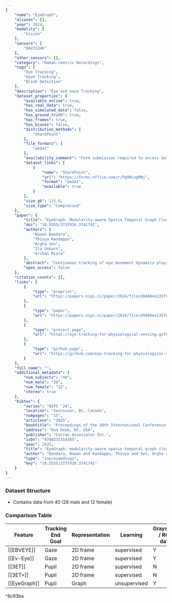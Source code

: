 ```yaml
---
{
    "name": "EyeGraph",
    "aliases": [],
    "year": 2024,
    "modality": [
        "Vision"
    ],
    "sensors": [
        "DAVIS346"
    ],
    "other_sensors": [],
    "category": "Human-centric Recordings",
    "tags": [
        "Eye Tracking",
        "Gaze Tracking",
        "Blink Detection"
    ],
    "description": "Eye and Gaze Tracking",
    "dataset_properties": {
        "available_online": true,
        "has_real_data": true,
        "has_simulated_data": false,
        "has_ground_truth": true,
        "has_frames": true,
        "has_biases": false,
        "distribution_methods": [
            "SharePoint"
        ],
        "file_formats": [
            "aedat"
        ],
        "availability_comment": "Form submission required to access dataset",
        "dataset_links": [
            {
                "name": "SharePoint",
                "url": "https://forms.office.com/r/PgHHLxgMNj",
                "format": "aedat",
                "available": true
            }
        ],
        "size_gb": 115.0,
        "size_type": "Compressed"
    },
    "paper": {
        "title": "EyeGraph: Modularity-aware Spatio Temporal Graph Clustering for Continuous Event-based Eye Tracking",
        "doi": "10.5555/3737916.3741741",
        "authors": [
            "Nuwan Bandara",
            "Thivya Kandappu",
            "Argha Sen",
            "Ila Gokarn",
            "Archan Misra"
        ],
        "abstract": "Continuous tracking of eye movement dynamics plays a significant role in developing a broad spectrum of human-centered applications, such as cognitive skills (visual attention and working memory) modeling, human-machine interaction, biometric user authentication, and foveated rendering. Recently neuromorphic cameras have garnered significant interest in the eye-tracking research community, owing to their sub-microsecond latency in capturing intensity changes resulting from eye movements. Nevertheless, the existing approaches for event-based eye tracking suffer from several limitations: dependence on RGB frames, label sparsity, and training on datasets collected in controlled lab environments that do not adequately reflect real-world scenarios. To address these limitations, in this paper, we propose a dynamic graph-based approach that uses a neuromorphic event stream captured by Dynamic Vision Sensors (DVS) for high-fidelity tracking of pupillary movement. More specifically, first, we present EyeGraph, a large-scale multi-modal near-eye tracking dataset collected using a wearable event camera attached to a head-mounted device from 40 participants -- the dataset was curated while mimicking in-the-wild settings, accounting for varying mobility and ambient lighting conditions. Subsequently, to address the issue of label sparsity, we adopt an unsupervised topology-aware approach as a benchmark. To be specific, (a) we first construct a dynamic graph using Gaussian Mixture Models (GMM), resulting in a uniform and detailed representation of eye morphology features, facilitating accurate modeling of pupil and iris. Then (b) apply a novel topologically guided modularity-aware graph clustering approach to precisely track the movement of the pupil and address the label sparsity in event-based eye tracking. We show that our unsupervised approach has comparable performance against the supervised approaches while consistently outperforming the conventional clustering approaches.",
        "open_access": false
    },
    "citation_counts": [],
    "links": [
        {
            "type": "preprint",
            "url": "https://papers.nips.cc/paper/2024/file/d9d40ea135f064d9e49e0579e59ad773-Paper-Datasets_and_Benchmarks_Track.pdf"
        },
        {
            "type": "paper",
            "url": "https://papers.nips.cc/paper/2024/file/d9d40ea135f064d9e49e0579e59ad773-Paper-Datasets_and_Benchmarks_Track.pdf"
        },
        {
            "type": "project_page",
            "url": "https://eye-tracking-for-physiological-sensing.github.io/eyegraph/"
        },
        {
            "type": "github_page",
            "url": "https://github.com/eye-tracking-for-physiological-sensing/eyegraph"
        }
    ],
    "full_name": "",
    "additional_metadata": {
        "num_subjects": "40",
        "num_male": "28",
        "num_female": "12",
        "stereo": true
    },
    "bibtex": {
        "series": "NIPS '24",
        "location": "Vancouver, BC, Canada",
        "numpages": "15",
        "articleno": "3825",
        "booktitle": "Proceedings of the 38th International Conference on Neural Information Processing Systems",
        "address": "Red Hook, NY, USA",
        "publisher": "Curran Associates Inc.",
        "isbn": "9798331314385",
        "year": 2025,
        "title": "EyeGraph: modularity-aware spatio temporal graph clustering for continuous event-based eye tracking",
        "author": "Bandara, Nuwan and Kandappu, Thivya and Sen, Argha and Gokarn, Ila and Misra, Archan",
        "type": "inproceedings",
        "key": "10.5555/3737916.3741741"
    }
}
---
```


### Dataset Structure

- Contains data from 40 (28 male and 12 female)

### Comparison Table

| **Feature**    | **Tracking End Goal** | **Representation** | **Learning** | **Grayscale / RGB data** | **Is data from human participants?** | **Is Monocular?** | **Is Multi-modal?** | **Number of participants** | **Is head-movement allowed?** | **Accounts lighting changes?** | **Accounts participant** |
| -------------- | --------------------- | ------------------ | ------------ | ------------------------ | ------------------------------------ | ----------------- | ------------------- | -------------------------- | ----------------------------- | ------------------------------ | ------------------------ |
| \[[EBVEYE]\]   | Gaze                  | 2D frame           | supervised   | Y                        | Y                                    | N                 | Y                   | 24                         | N                             | N                              | N                        |
| \[[Ev-Eye]\]   | Gaze                  | 2D frame           | supervised   | Y                        | Y                                    | N                 | Y                   | 48                         | N                             | N                              | N                        |
| \[[3ET]\]      | Pupil                 | 2D frame           | supervised   | N                        | N                                    | N/A               | N                   | N/A                        | N/A                           | N                              | N/A                      |
| \[[3ET+]\]     | Pupil                 | 2D frame           | supervised   | N                        | Y                                    | Y                 | N                   | 13                         | N                             | N                              | N                        |
| \[[EyeGraph]\] | Pupil                 | Graph              | unsupervised | Y                        | Y                                    | Y                 | Y                   | 40                         | Y                             | Y                              | Y                        |

^8c93ba
